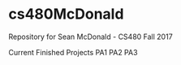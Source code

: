 # cs480McDonald
Repository for Sean McDonald - CS480 Fall 2017

Current Finished Projects
PA1
PA2
PA3

